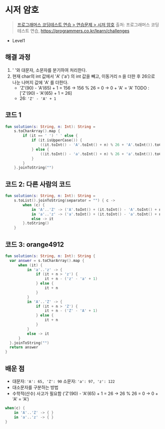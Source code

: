 # 시저 암호

> [프로그래머스 코딩테스트 연습 > 연습문제 > 시저 암호](https://programmers.co.kr/learn/courses/30/lessons/12926)
> 출처: 프로그래머스 코딩 테스트 연습, https://programmers.co.kr/learn/challenges

- Level1

## 해결 과정

1. ' '와 대문자, 소문자를 분기하여 처리한다.
2. 현재 char의 int 값에서 'A' ('a') 의 int 값을 빼고, 이동거리 n 을 더한 후 26으로 나눈 나머지 값에 'A' 를 더한다.
   - 'Z'(90) - 'A'(65) + 1 = 156 -> 156 % 26 = 0 -> 0 + 'A' = 'A' TODO : ['Z'(90) - 'A'(65) + 1 = 26] 
   - 26: `'Z' - 'A' + 1`

## 코드 1

```kotlin
fun solution(s: String, n: Int): String =
    s.toCharArray().map {
        if (it == ' ') ' ' else {
            if (it.isUpperCase()) {
                ((it.toInt() - 'A'.toInt() + n) % 26 + 'A'.toInt()).toChar()
            } else {
                ((it.toInt() - 'a'.toInt() + n) % 26 + 'a'.toInt()).toChar()
            }
        }
    }.joinToString("")
```

## 코드 2: 다른 사람의 코드

```kotlin
fun solution(s: String, n: Int): String =
    s.toList().joinToString(separator = "") { c ->
        when (c) {
            in 'A'..'Z' -> ('A'.toInt() + (it.toInt() - 'A'.toInt() + n) % ('Z' - 'A' + 1)).toChar()
            in 'a'..'z' -> ('a'.toInt() + (it.toInt() - 'a'.toInt() + n) % ('z' - 'a' + 1)).toChar()
            else -> it
        }.toString()
    }
```

## 코드 3: orange4912
```kotlin
fun solution(s: String, n: Int): String {
  var answer = s.toCharArray().map {
      when (it) {
          in 'a'..'z' -> {
              if (it + n > 'z') {
                  it + n - ('z' - 'a' + 1)
              } else {
                  it + n
              }
          }
          in 'A'..'Z' -> {
              if (it + n > 'Z') {
                  it + n - ('Z' - 'A' + 1)
              } else {
                  it + n
              }
          }
          else -> it
      }
  }.joinToString("")
  return answer
}

```

## 배운 점

- 대문자: `'A': 65, 'Z': 90` 소문자: `'a': 97, 'z': 122`
- 대소문자를 구분하는 방법
- 수학적(산수) 사고가 필요함 ('Z'(90) - 'A'(65) + 1 = 26 -> 26 % 26 = 0 -> 0 + 'A' = 'A')

```kotlin
when(c) {
    in 'A'..'Z' -> { }
    in 'a'..'z' -> { }
}

```
